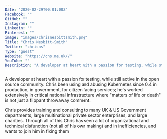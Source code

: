 ```yaml
---
Date: "2020-02-29T00:01:00Z"
Facebook: ""
GitHub: ""
Instagram: ""
Linkedin: ""
Pinterest: ""
image: "images/chrisnesbittsmith.png"
Title: "Chris Nesbitt-Smith"
Twitter: "chrisns"
Type: "guest"
Website: "https://cns.me.uk//"
YouTube: ""
Description: "A developer at heart with a passion for testing, while still active in the open source community. Chris been using and abusing Kubernetes since 0.4 in production, in government, for citizen facing services; he's worked extensively in critical national infrastructure where "matters of life or death" is not just a flippant throwaway comment."
---
```

A developer at heart with a passion for testing, while still active in the open source community. Chris been using and abusing Kubernetes since 0.4 in production, in government, for citizen facing services; he's worked extensively in critical national infrastructure where "matters of life or death" is not just a flippant throwaway comment.

Chris provides training and consulting to many UK & US Government departments, large multinational private sector enterprises, and large charities. Through all of this Chris has seen a lot of organizational and technical disfunction (not all of his own making) and in inefficiencies, and wants to join him in fixing them
